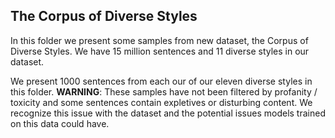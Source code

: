 ## The Corpus of Diverse Styles

In this folder we present some samples from new dataset, the Corpus of Diverse Styles. We have 15 million sentences and 11 diverse styles in our dataset.

We present 1000 sentences from each our of our eleven diverse styles in this folder. **WARNING**: These samples have not been filtered by profanity / toxicity and some sentences contain expletives or disturbing content. We recognize this issue with the dataset and the potential issues models trained on this data could have.
